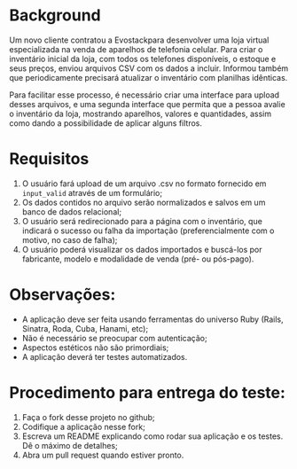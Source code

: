 # Background

Um novo cliente contratou a Evostackpara desenvolver uma loja virtual especializada na venda de aparelhos de telefonia celular. Para criar o inventário inicial da loja, com todos os telefones disponíveis, o estoque e seus preços, enviou arquivos CSV com os dados a incluir. Informou também que periodicamente precisará atualizar o inventário com planilhas idênticas.

Para facilitar esse processo, é necessário criar uma interface para upload desses arquivos, e uma segunda interface que permita que a pessoa avalie o inventário da loja, mostrando aparelhos, valores e quantidades, assim como dando a possibilidade de aplicar alguns filtros.

# Requisitos

1. O usuário fará upload de um arquivo .csv no formato fornecido em `input_valid` através de um formulário;
2. Os dados contidos no arquivo serão normalizados e salvos em um banco de dados relacional;
3. O usuário será redirecionado para a página com o inventário, que indicará o sucesso ou falha da importação (preferencialmente com o motivo, no caso de falha);
4. O usuário poderá visualizar os dados importados e buscá-los por fabricante, modelo e modalidade de venda (pré- ou pós-pago).

# Observações:

- A aplicação deve ser feita usando ferramentas do universo Ruby (Rails, Sinatra, Roda, Cuba, Hanami, etc);
- Não é necessário se preocupar com autenticação;
- Aspectos estéticos não são primordiais;
- A aplicação deverá ter testes automatizados.

# Procedimento para entrega do teste:

1. Faça o fork desse projeto no github;
2. Codifique a aplicação nesse fork;
3. Escreva um README explicando como rodar sua aplicação e os testes. Dê o máximo de detalhes;
4. Abra um pull request quando estiver pronto.
